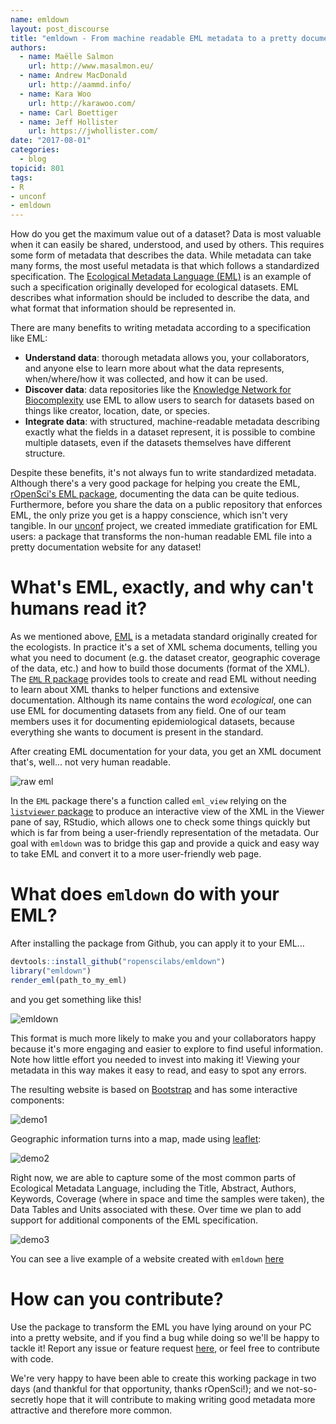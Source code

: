 ```yaml
---
name: emldown
layout: post_discourse
title: "emldown - From machine readable EML metadata to a pretty documentation website"
authors:
  - name: Maëlle Salmon
    url: http://www.masalmon.eu/
  - name: Andrew MacDonald
    url: http://aammd.info/
  - name: Kara Woo
    url: http://karawoo.com/
  - name: Carl Boettiger
  - name: Jeff Hollister
    url: https://jwhollister.com/
date: "2017-08-01"
categories:
  - blog
topicid: 801
tags:
- R
- unconf
- emldown
---
```


How do you get the maximum value out of a dataset? Data is most valuable when it can easily be shared, understood, and used by others. This requires some form of metadata that describes the data. While metadata can take many forms, the most useful metadata is that which follows a standardized specification. The [Ecological Metadata Language (EML)](https://knb.ecoinformatics.org/#external//emlparser/docs/index.html) is an example of such a specification originally developed for ecological datasets. EML describes what information should be included to describe the data, and what format that information should be represented in.

There are many benefits to writing metadata according to a specification like EML:

- **Understand data**: thorough metadata allows you, your collaborators, and anyone else to learn more about what the data represents, when/where/how it was collected, and how it can be used.
- **Discover data**: data repositories like the [Knowledge Network for Biocomplexity](https://knb.ecoinformatics.org/#data) use EML to allow users to search for datasets based on things like creator, location, date, or species.
- **Integrate data**: with structured, machine-readable metadata describing exactly what the fields in a dataset represent, it is possible to combine multiple datasets, even if the datasets themselves have different structure.

Despite these benefits, it's not always fun to write standardized metadata. Although there's a very good package for helping you create the EML, [rOpenSci's EML package](https://github.com/ropensci/eml), documenting the data can be quite tedious.  Furthermore, before you share the data on a public repository that enforces EML, the only prize you get is a happy conscience, which isn't very tangible. In our [unconf](http://unconf17.ropensci.org/) project, we created immediate gratification for EML users: a package that transforms the non-human readable EML file into a pretty documentation website for any dataset!

# What's EML, exactly, and why can't humans read it?

As we mentioned above, [EML](https://en.wikipedia.org/wiki/Ecological_Metadata_Language) is a metadata standard originally created for the ecologists. In practice it's a set of XML schema documents, telling you what you need to document (e.g. the dataset creator, geographic coverage of the data, etc.) and how to build those documents (format of the XML). The [`EML` R package](https://ropensci.github.io/EML/) provides tools to create and read EML without needing to learn about XML thanks to helper functions and extensive documentation. Although its name contains the word _ecological_, one can use EML for documenting datasets from any field.  One of our team members uses it for documenting epidemiological datasets, because everything she wants to document is present in the standard.

After creating EML documentation for your data, you get an XML document that's, well... not very human readable.

![raw eml](/assets/blog-images/2017-08-01-emldown/screenshot_raw_xml.png)

In the `EML` package there's a function called `eml_view` relying on the [`listviewer` package](https://github.com/timelyportfolio/listviewer) to produce an interactive view of the XML in the Viewer pane of say, RStudio, which allows one to check some things quickly but which is far from being a user-friendly representation of the metadata.  Our goal with `emldown` was to bridge this gap and provide a quick and easy way to take EML and convert it to a more user-friendly web page.

# What does `emldown` do with your EML?

After installing the package from Github, you can apply it to your EML...

```r
devtools::install_github("ropenscilabs/emldown")
library("emldown")
render_eml(path_to_my_eml)
```

and you get something like this!

![emldown](/assets/blog-images/2017-08-01-emldown/screenshot_emldown.png)

This format is much more likely to make you and your collaborators happy because it's more engaging and easier to explore to find useful information. Note how little effort you needed to invest into making it! Viewing your metadata in this way makes it easy to read, and easy to spot any errors.

The resulting website is based on [Bootstrap](https://getbootstrap.com/) and has some interactive components:

![demo1](/assets/blog-images/2017-08-01-emldown/emldown_demo1.gif)

Geographic information turns into a map, made using [leaflet](https://rstudio.github.io/leaflet/):

![demo2](/assets/blog-images/2017-08-01-emldown/emldown_demo2.gif)

Right now, we are able to capture some of the most common parts of Ecological Metadata Language, including the Title, Abstract, Authors, Keywords, Coverage (where in space and time the samples were taken), the Data Tables and Units associated with these. Over time we plan to add support for additional components of the EML specification.

![demo3](/assets/blog-images/2017-08-01-emldown/emldown_demo3.gif)


You can see a live example of a website created with `emldown` [here](http://aammd.info/emldown/test.html)

# How can you contribute?

Use the package to transform the EML you have lying around on your PC into a pretty website, and if you find a bug while doing so we'll be happy to tackle it! Report any issue or feature request [here](https://github.com/ropenscilabs/emldown/issues), or feel free to contribute with code.

We're very happy to have been able to create this working package in two days (and thankful for that opportunity, thanks rOpenSci!); and we not-so-secretly hope that it will contribute to making writing good metadata more attractive and therefore more common.
